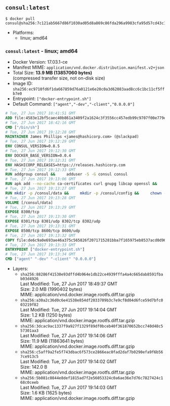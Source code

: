 ## `consul:latest`

```console
$ docker pull consul@sha256:7c121ab5667d86f1030ad05d8a869c86fda296a9983cfa95d57cd43c1aa7785c
```

-	Platforms:
	-	linux; amd64

### `consul:latest` - linux; amd64

-	Docker Version: 17.03.1-ce
-	Manifest MIME: `application/vnd.docker.distribution.manifest.v2+json`
-	Total Size: **13.9 MB (13857060 bytes)**  
	(compressed transfer size, not on-disk size)
-	Image ID: `sha256:ec9710fd6f1da667859d76a0121e6e20c0a3d62083aad8cc6c1bc11cf5ffb7e0`
-	Entrypoint: `["docker-entrypoint.sh"]`
-	Default Command: `["agent","-dev","-client","0.0.0.0"]`

```dockerfile
# Tue, 27 Jun 2017 18:41:51 GMT
ADD file:4583e12bf5caec40b861a3409f2a1624c3f3556cc457edb99c9707f00e779e45 in / 
# Tue, 27 Jun 2017 18:42:16 GMT
CMD ["/bin/sh"]
# Tue, 27 Jun 2017 19:12:28 GMT
MAINTAINER James Phillips <james@hashicorp.com> (@slackpad)
# Tue, 27 Jun 2017 19:12:29 GMT
ENV CONSUL_VERSION=0.8.5
# Tue, 27 Jun 2017 19:12:30 GMT
ENV DOCKER_BASE_VERSION=0.0.4
# Tue, 27 Jun 2017 19:12:31 GMT
ENV HASHICORP_RELEASES=https://releases.hashicorp.com
# Tue, 27 Jun 2017 19:12:33 GMT
RUN addgroup consul &&     adduser -S -G consul consul
# Tue, 27 Jun 2017 19:13:06 GMT
RUN apk add --no-cache ca-certificates curl gnupg libcap openssl &&     gpg --keyserver pgp.mit.edu --recv-keys 91A6E7F85D05C65630BEF18951852D87348FFC4C &&     mkdir -p /tmp/build &&     cd /tmp/build &&     wget ${HASHICORP_RELEASES}/docker-base/${DOCKER_BASE_VERSION}/docker-base_${DOCKER_BASE_VERSION}_linux_amd64.zip &&     wget ${HASHICORP_RELEASES}/docker-base/${DOCKER_BASE_VERSION}/docker-base_${DOCKER_BASE_VERSION}_SHA256SUMS &&     wget ${HASHICORP_RELEASES}/docker-base/${DOCKER_BASE_VERSION}/docker-base_${DOCKER_BASE_VERSION}_SHA256SUMS.sig &&     gpg --batch --verify docker-base_${DOCKER_BASE_VERSION}_SHA256SUMS.sig docker-base_${DOCKER_BASE_VERSION}_SHA256SUMS &&     grep ${DOCKER_BASE_VERSION}_linux_amd64.zip docker-base_${DOCKER_BASE_VERSION}_SHA256SUMS | sha256sum -c &&     unzip docker-base_${DOCKER_BASE_VERSION}_linux_amd64.zip &&     cp bin/gosu bin/dumb-init /bin &&     wget ${HASHICORP_RELEASES}/consul/${CONSUL_VERSION}/consul_${CONSUL_VERSION}_linux_amd64.zip &&     wget ${HASHICORP_RELEASES}/consul/${CONSUL_VERSION}/consul_${CONSUL_VERSION}_SHA256SUMS &&     wget ${HASHICORP_RELEASES}/consul/${CONSUL_VERSION}/consul_${CONSUL_VERSION}_SHA256SUMS.sig &&     gpg --batch --verify consul_${CONSUL_VERSION}_SHA256SUMS.sig consul_${CONSUL_VERSION}_SHA256SUMS &&     grep consul_${CONSUL_VERSION}_linux_amd64.zip consul_${CONSUL_VERSION}_SHA256SUMS | sha256sum -c &&     unzip -d /bin consul_${CONSUL_VERSION}_linux_amd64.zip &&     cd /tmp &&     rm -rf /tmp/build &&     apk del gnupg openssl &&     rm -rf /root/.gnupg
# Tue, 27 Jun 2017 19:13:27 GMT
RUN mkdir -p /consul/data &&     mkdir -p /consul/config &&     chown -R consul:consul /consul
# Tue, 27 Jun 2017 19:13:28 GMT
VOLUME [/consul/data]
# Tue, 27 Jun 2017 19:13:29 GMT
EXPOSE 8300/tcp
# Tue, 27 Jun 2017 19:13:30 GMT
EXPOSE 8301/tcp 8301/udp 8302/tcp 8302/udp
# Tue, 27 Jun 2017 19:13:31 GMT
EXPOSE 8500/tcp 8600/tcp 8600/udp
# Tue, 27 Jun 2017 19:13:32 GMT
COPY file:de6c9a0e693ae46a375c565826f2071715281bba7f165975eb8537acd0d96ff4 in /usr/local/bin/docker-entrypoint.sh 
# Tue, 27 Jun 2017 19:13:33 GMT
ENTRYPOINT ["docker-entrypoint.sh"]
# Tue, 27 Jun 2017 19:13:34 GMT
CMD ["agent" "-dev" "-client" "0.0.0.0"]
```

-	Layers:
	-	`sha256:88286f41530e93dffd4b964e1db22ce4939fffa4a4c665dab8591fbab03d4926`  
		Last Modified: Tue, 27 Jun 2017 18:49:37 GMT  
		Size: 2.0 MB (1990402 bytes)  
		MIME: application/vnd.docker.image.rootfs.diff.tar.gzip
	-	`sha256:a30a2c36d0c6e41538e854df2033709b3c7e9cf8d04d6fce59d7bfc003219f82`  
		Last Modified: Tue, 27 Jun 2017 19:14:04 GMT  
		Size: 1.2 KB (1250 bytes)  
		MIME: application/vnd.docker.image.rootfs.diff.tar.gzip
	-	`sha256:3dcac9ac1337f9a927f1329f89df0bceb40f361870652bcc740d48c557301aa3`  
		Last Modified: Tue, 27 Jun 2017 19:14:06 GMT  
		Size: 11.9 MB (11863641 bytes)  
		MIME: application/vnd.docker.image.rootfs.diff.tar.gzip
	-	`sha256:c5aff9a2fe5f743dbac6f573ce2866eac0fad2daf7b0290efa9f6b567ce913c5`  
		Last Modified: Tue, 27 Jun 2017 19:14:02 GMT  
		Size: 142.0 B  
		MIME: application/vnd.docker.image.rootfs.diff.tar.gzip
	-	`sha256:5b081c0844e8def1815ad7f2e56053324c0a6ae36e7d76c7827424c168c0ceeb`  
		Last Modified: Tue, 27 Jun 2017 19:14:03 GMT  
		Size: 1.6 KB (1625 bytes)  
		MIME: application/vnd.docker.image.rootfs.diff.tar.gzip

